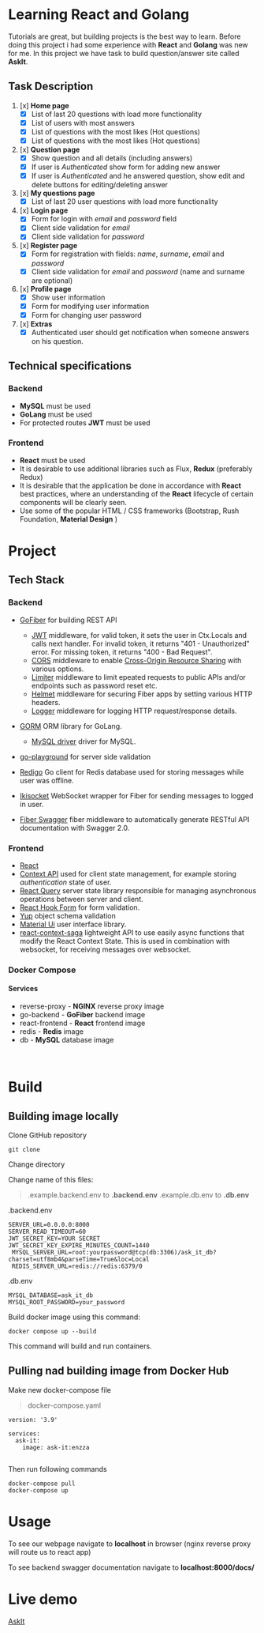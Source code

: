 # Learning React and Golang

Tutorials are great, but building projects is the best way to learn. Before doing this project i had some experience with **React** and **Golang** was new for me. In this project we have task to build question/answer site called **AskIt**.

## Task Description

1. [x] **Home page**
    - [x] List of last 20 questions with load more functionality
    - [x] List of users with most answers
    - [x] List of questions with the most likes (Hot questions)
    - [x] List of questions with the most likes (Hot questions)
2. [x] **Question page**
    - [x] Show question and all details (including answers)
    - [x] If user is *Authenticated* show form for adding new answer
    - [x] If user is *Authenticated* and he answered question, show edit and delete buttons  for editing/deleting answer
3. [x] **My questions page**
    - [x] List of last 20 user questions with load more functionality
4. [x] **Login page**
    - [x] Form for login with *email* and *password* field
    - [x] Client side validation for *email*
    - [x] Client side validation for *password*
5. [x] **Register page**
    - [x] Form for registration with fields: *name*, *surname*, *email* and *password*
    - [x] Client side validation for *email* and *password* (name and surname are optional)
6. [x] **Profile page**
    - [x] Show user information
    - [x] Form for modifying user information
    - [x] Form for changing user password
7. [x] **Extras**
    - [x] Authenticated user should get notification when someone answers on his question.

## Technical specifications

### Backend
- **MySQL** must be used 
- **GoLang** must be used
- For protected routes **JWT** must be used

### Frontend
- **React** must be used 
- It is desirable to use additional libraries such as Flux, **Redux** (preferably Redux)
- It is desirable that the application be done in accordance with **React** best practices, where an understanding of the **React** lifecycle of certain components will be clearly seen.
- Use some of the popular HTML / CSS frameworks (Bootstrap, Rush Foundation, **Material Design** )






# Project

## Tech Stack

### Backend

- [GoFiber](https://gofiber.io/) for building REST API
    - [JWT](https://github.com/gofiber/jwt) middleware, for valid token, it sets the user in Ctx.Locals and calls next handler. For invalid token, it returns "401 - Unauthorized" error. For missing token, it returns "400 - Bad Request".
    - [CORS](https://docs.gofiber.io/api/middleware/cors) middleware to enable [Cross-Origin Resource Sharing](https://developer.mozilla.org/en-US/docs/Web/HTTP/CORS) with various options.
    - [Limiter](https://docs.gofiber.io/api/middleware/limiter) middleware to limit epeated requests to public APIs and/or endpoints such as password reset etc.
    - [Helmet](https://github.com/gofiber/helmet) middleware for securing Fiber apps by setting various HTTP headers.
    - [Logger](https://docs.gofiber.io/api/middleware/logger) middleware for logging HTTP request/response details.


- [GORM](https://gorm.io/) ORM library for GoLang.
    - [MySQL driver](https://gorm.io/driver/mysql) driver for MySQL.
- [go-playground](https://github.com/go-playground/validator/) for server side validation
- [Redigo](https://github.com/gomodule/redigo) Go client for Redis database used for storing messages while user was offline.

- [Ikisocket](https://github.com/antoniodipinto/ikisocket) WebSocket wrapper for Fiber for sending messages to logged in user.

- [Fiber Swagger](https://github.com/arsmn/fiber-swagger) fiber middleware to automatically generate RESTful API documentation with Swagger 2.0.

### Frontend
- [React](https://reactjs.org/)
- [Context API](https://reactjs.org/docs/context.html) used for client state management, for example storing *authentication* state of user.
- [React Query](https://react-query.tanstack.com/) server state library responsible for managing asynchronous operations between server and client.
- [React Hook Form](https://react-hook-form.com/) for form validation.
- [Yup](https://github.com/jquense/yup) object schema validation
- [Material Ui](https://material-ui.com/) user interface library.
- [react-context-saga](https://github.com/DKbyo/react-context-saga#readme) lightweight API to use easily async functions that modify the React Context State. This is used in combination with websocket, for receiving messages over websocket.

### Docker Compose

#### Services

- reverse-proxy - **NGINX** reverse proxy image
- go-backend - **GoFiber** backend image
- react-frontend - **React** frontend image
- redis - **Redis** image
- db - **MySQL** database image

<br>

# Build

## Building image locally 

Clone GitHub repository

```
git clone 
```
Change directory 

Change name of this files:
> .example.backend.env to **.backend.env**
> .example.db.env to **.db.env**

.backend.env

```
SERVER_URL=0.0.0.0:8000
SERVER_READ_TIMEOUT=60
JWT_SECRET_KEY=YOUR SECRET
JWT_SECRET_KEY_EXPIRE_MINUTES_COUNT=1440
 MYSQL_SERVER_URL=root:yourpassword@tcp(db:3306)/ask_it_db?charset=utf8mb4&parseTime=True&loc=Local
 REDIS_SERVER_URL=redis://redis:6379/0
```

.db.env

```
MYSQL_DATABASE=ask_it_db
MYSQL_ROOT_PASSWORD=your_password
```

Build docker image using this command:

```
docker compose up --build
```

This command will build and run containers.

## Pulling nad building image from Docker Hub

Make new docker-compose file
> docker-compose.yaml
```
version: '3.9'

services:
  ask-it:
    image: ask-it:enzza
     
```

Then run following commands
```
docker-compose pull 
docker-compose up
```

# Usage

To see our webpage navigate to **localhost** in browser (nginx reverse proxy will route us to react app)

To see backend swagger documentation navigate to **localhost:8000/docs/**


# Live demo

[AskIt]()